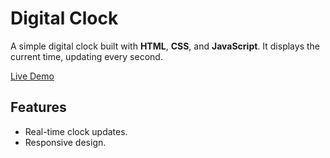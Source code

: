 # Digital Clock

A simple digital clock built with **HTML**, **CSS**, and **JavaScript**. It displays the current time, updating every second.

[Live Demo](https://mydigital-clock.vercel.app/)

## Features
- Real-time clock updates.
- Responsive design.
